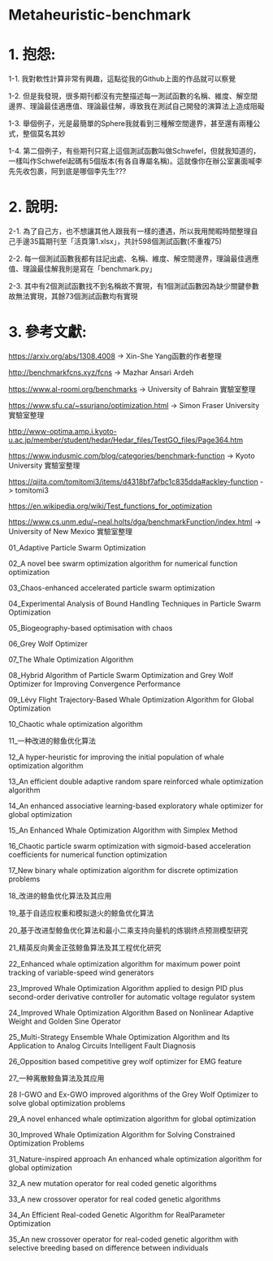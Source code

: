 # Metaheuristic-benchmark

# 1. 抱怨:

1-1. 我對軟性計算非常有興趣，這點從我的Github上面的作品就可以察覺

1-2. 但是我發現，很多期刊都沒有完整描述每一測試函數的名稱、維度、解空間邊界、理論最佳適應值、理論最佳解，導致我在測試自己開發的演算法上造成阻礙

1-3. 舉個例子，光是最簡單的Sphere我就看到三種解空間邊界，甚至還有兩種公式，整個莫名其妙

1-4. 第二個例子，有些期刊只寫上這個測試函數叫做Schwefel，但就我知道的，一樣叫作Schwefel起碼有5個版本(有各自專屬名稱)。這就像你在辦公室裏面喊李先先收包裹，阿到底是哪個李先生???

# 2. 說明:

2-1. 為了自己方，也不想讓其他人跟我有一樣的遭遇，所以我用閒暇時間整理自己手邊35篇期刊至「活頁簿1.xlsx」，共計598個測試函數(不重複75)

2-2. 每一個測試函數我都有註記出處、名稱、維度、解空間邊界，理論最佳適應值、理論最佳解我則是寫在「benchmark.py」

2-3. 其中有2個測試函數找不到名稱故不實現，有1個測試函數因為缺少關鍵參數故無法實現，其餘73個測試函數均有實現

# 3. 參考文獻:

https://arxiv.org/abs/1308.4008  -> Xin-She Yang函數的作者整理

http://benchmarkfcns.xyz/fcns  -> Mazhar Ansari Ardeh

https://www.al-roomi.org/benchmarks  -> University of Bahrain 實驗室整理

https://www.sfu.ca/~ssurjano/optimization.html  -> Simon Fraser University 實驗室整理

http://www-optima.amp.i.kyoto-u.ac.jp/member/student/hedar/Hedar_files/TestGO_files/Page364.htm

https://www.indusmic.com/blog/categories/benchmark-function  -> Kyoto University 實驗室整理

https://qiita.com/tomitomi3/items/d4318bf7afbc1c835dda#ackley-function  -> tomitomi3

https://en.wikipedia.org/wiki/Test_functions_for_optimization

https://www.cs.unm.edu/~neal.holts/dga/benchmarkFunction/index.html  -> University of New Mexico 實驗室整理

01_Adaptive Particle Swarm Optimization

02_A novel bee swarm optimization algorithm for numerical function optimization

03_Chaos-enhanced accelerated particle swarm optimization

04_Experimental Analysis of Bound Handling Techniques in Particle Swarm Optimization

05_Biogeography-based optimisation with chaos

06_Grey Wolf Optimizer

07_The Whale Optimization Algorithm

08_Hybrid Algorithm of Particle Swarm Optimization and Grey Wolf Optimizer for Improving Convergence Performance

09_Lévy Flight Trajectory-Based Whale Optimization Algorithm for Global Optimization

10_Chaotic whale optimization algorithm

11_一种改进的鲸鱼优化算法

12_A hyper-heuristic for improving the initial population of whale optimization algorithm

13_An efficient double adaptive random spare reinforced whale optimization algorithm

14_An enhanced associative learning-based exploratory whale optimizer for global optimization

15_An Enhanced Whale Optimization Algorithm with Simplex Method

16_Chaotic particle swarm optimization with sigmoid-based acceleration coefficients for numerical function optimization

17_New binary whale optimization algorithm for discrete optimization problems

18_改进的鲸鱼优化算法及其应用

19_基于自适应权重和模拟退火的鲸鱼优化算法

20_基于改进型鲸鱼优化算法和最小二乘支持向量机的炼钢终点预测模型研究

21_精英反向黄金正弦鲸鱼算法及其工程优化研究

22_Enhanced whale optimization algorithm for maximum power point tracking of variable-speed wind generators

23_Improved Whale Optimization Algorithm applied to design PID plus second-order derivative controller for automatic voltage regulator system

24_Improved Whale Optimization Algorithm Based on Nonlinear Adaptive Weight and Golden Sine Operator

25_Multi-Strategy Ensemble Whale Optimization Algorithm and Its Application to Analog Circuits Intelligent Fault Diagnosis

26_Opposition based competitive grey wolf optimizer for EMG feature

27_一种离散鲸鱼算法及其应用

28 I-GWO and Ex-GWO improved algorithms of the Grey Wolf Optimizer to solve global optimization problems

29_A novel enhanced whale optimization algorithm for global optimization

30_Improved Whale Optimization Algorithm for Solving Constrained Optimization Problems

31_Nature-inspired approach An enhanced whale optimization algorithm for global optimization

32_A new mutation operator for real coded genetic algorithms

33_A new crossover operator for real coded genetic algorithms

34_An Efficient Real-coded Genetic Algorithm for RealParameter Optimization

35_An new crossover operator for real-coded genetic algorithm with selective breeding based on difference between individuals
